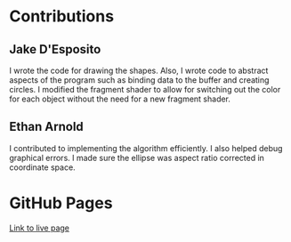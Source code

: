# Contributions

## Jake D'Esposito

I wrote the code for drawing the shapes. Also, I wrote code to abstract aspects of the program such as binding data to the buffer and creating circles. I modified the fragment shader to allow for switching out the color for each object without the need for a new fragment shader.

## Ethan Arnold

I contributed to implementing the algorithm efficiently. I also helped debug graphical errors. I made sure the ellipse was aspect ratio corrected in coordinate space.

#  GitHub Pages

[Link to live page](https://jakedesposito.github.io/cs-452-lab-1/)
